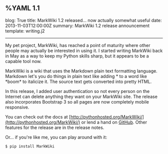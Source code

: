 %YAML 1.1
---
blog: True
title: MarkWiki 1.2 released... now actually somewhat useful
date: 2013-11-03T12:00:00Z
summary: MarkWiki 1.2 release announcement
template: writing.j2

---
My pet project, MarkWiki, has reached a point of maturity where other people
may actually be interested in using it. I started writing MarkWiki back in May
as a way to keep my Python skills sharp, but it appears to be a capable tool
now.

MarkWiki is a wiki that uses the Markdown plain text formatting language.
Markdown let's you do things in plain text like adding \* to a word like
\*boom\* to italicize it. The source text gets converted into pretty HTML.

In this release, I added user authentication so not every person on the
Internet can delete anything they want on your MarkWiki site. The release also
incorporates Bootstrap 3 so all pages are now completely mobile responsive.

You can check out the docs at
[http://pythonhosted.org/MarkWiki/](http://pythonhosted.org/MarkWiki/) or lend
a hand on [GitHub](https://github.com/mblayman/markwiki). Other features for
the release are in the release notes.

Or... if you're like me, you can play around with it:

```bash
$ pip install MarkWiki
```
